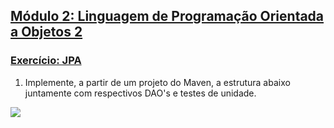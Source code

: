 ## [Módulo 2: Linguagem de Programação Orientada a Objetos 2](https://aula-java.github.io/aulas/lpoo-2.html)

### [Exercício: JPA](https://aula-java.github.io/aulas/jpa/)

1. Implemente, a partir de um projeto do Maven, a estrutura abaixo juntamente com respectivos DAO's e testes de unidade.
<img src="https://aula-java.github.io/aulas/jpa/img/exerc.png">
